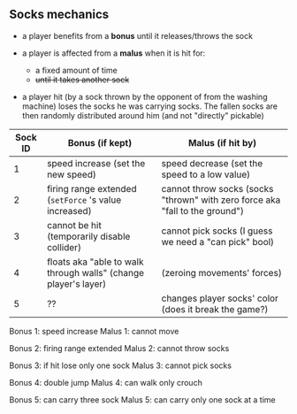 ## Socks mechanics

- a player benefits from a **bonus** until it releases/throws the sock

- a player is affected from a **malus** when it is hit for: 

  - a fixed amount of time
  - ~~until it takes another sock~~

- a player hit (by a sock thrown by the opponent of from the washing machine) loses the socks he was carrying socks. The fallen socks are then randomly distributed around him (and not "directly" pickable)

  

| Sock ID | Bonus (if kept)                                              | Malus (if hit by)                                            |
| ------- | ------------------------------------------------------------ | ------------------------------------------------------------ |
| 1       | speed increase (set the new speed)                           | speed decrease (set the speed to a low value)                |
| 2       | firing range extended (`setForce` 's value increased)        | cannot throw socks (socks "thrown" with zero force aka "fall to the ground") |
| 3       | cannot be hit (temporarily disable collider)                 | cannot pick socks (I guess we need a "can pick" bool)        |
| 4       | floats aka "able to walk through walls" (change player's layer) |  (zeroing movements' forces)                      |
| 5       | ??                                                           | changes player socks' color (does it break the game?)        |



Bonus 1: speed increase
Malus 1: cannot move

Bonus 2: firing range extended
Malus 2: cannot throw socks

Bonus 3: if hit lose only one sock
Malus 3: cannot pick socks

Bonus 4: double jump
Malus 4: can walk only crouch

Bonus 5: can carry three sock
Malus 5: can carry only one sock at a time